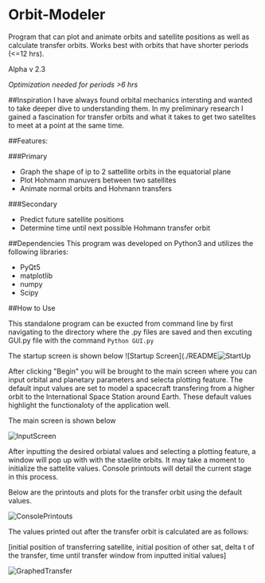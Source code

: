 # Orbit-Modeler
Program that can plot and animate orbits and satellite positions as well as calculate transfer orbits. Works best with orbits that have shorter periods (<=12 hrs). 

Alpha v 2.3

*Optimization needed for periods >6 hrs*

##Inspiration
I have always found orbital mechanics intersting and wanted to take deeper dive to understanding them. In my preliminary research I gained a fascination for transfer orbits and what it takes to get two satelites to meet at a point at the same time. 

##Features:

###Primary 
- Graph the shape of ip to 2 sattellite orbits in the equatorial plane 
- Plot Hohmann manuvers between two satellites
- Animate normal orbits and Hohmann transfers

###Secondary
- Predict future satellite positions
- Determine time until next possible Hohmann transfer orbit 

##Dependencies
This program was developed on Python3 and utilizes the following libraries:
- PyQt5
- matplotlib
- numpy
- Scipy

##How to Use

This standalone program can be exucted from command line by first navigating to the directory where the .py files are saved and then excuting GUI.py file with the command `Python GUI.py`


The startup screen is shown below
![Startup Screen](./README![StartUp](https://user-images.githubusercontent.com/56568421/113329818-e81e0100-92d2-11eb-8da9-ef248710a33a.jpg)

After clicking "Begin" you will be brought to the main screen where you can input orbital and planetary parameters and selecta plotting feature. The default input values are set to model a spacecraft transfering from a higher orbit to the International Space Station around Earth. These default values highlight the functionaloty of the application well. 

The main screen is shown below

![InputScreen](https://user-images.githubusercontent.com/56568421/113331170-747cf380-92d4-11eb-9caa-e76dea399fb6.jpg)

After inputting the desired orbiatal values and selecting a plotting feature, a window will pop up with with the staelite orbits. It may take a moment to initialize the sattelite values. Console printouts will detail the current stage in this process. 

Below are the printouts and plots for the transfer orbit using the default values.

![ConsolePrintouts](https://user-images.githubusercontent.com/56568421/113332952-b870f800-92d6-11eb-950e-24e8806a535b.jpg)

The values printed out after the transfer orbit is calculated are as follows:

\[initial position of transferring satellite, initial position of other sat, delta t of the transfer, time until transfer window from inputted initial values]

![GraphedTransfer](https://user-images.githubusercontent.com/56568421/113332974-bdce4280-92d6-11eb-92c9-943d4d18ce89.jpg)



